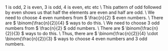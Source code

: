 1 is odd, 2 is even, 3 is odd, 4 is even, etc etc \\
This pattern of odd followed by even shows us that half the elements are even and half are odd. \\
We need to choose 4 even numbers from $ \frac{n}{2} $ even numbers. \\
There are $ \binom{\frac{n}{2}}{4} $ ways to do this. \\
We need to choose 3 odd numbers from $ \frac{n}{2} $ odd numbers. \\
There are $ \binom{\frac{n}{2}}{3} $ ways to do this. \\
Thus, there are $ \binom{\frac{n}{2}}{4} \cdot \binom{\frac{n}{2}}{3} $ ways to choose 4 even numbers and 3 odd numbers.
